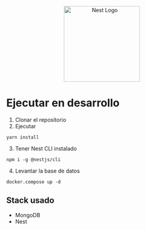 <p align="center">
  <a href="http://nestjs.com/" target="blank"><img src="https://nestjs.com/img/logo-small.svg" width="200" alt="Nest Logo" /></a>
</p>

[circleci-image]: https://img.shields.io/circleci/build/github/nestjs/nest/master?token=abc123def456
[circleci-url]: https://circleci.com/gh/nestjs/nest

 
 # Ejecutar en desarrollo

 1. Clonar el repositorio
 2. Ejecutar
 ```
 yarn install
 ```
 3. Tener Nest CLI instalado
 ```
 npm i -g @nestjs/cli
 ```

 4. Levantar la base de datos
 ```
 docker.compose up -d
 ```

 ## Stack usado
 * MongoDB
 * Nest